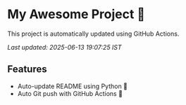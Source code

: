 # My Awesome Project 🚀

This project is automatically updated using GitHub Actions.

_Last updated: 2025-06-13 19:07:25 IST_

## Features
- Auto-update README using Python 🐍
- Auto Git push with GitHub Actions 🤖
